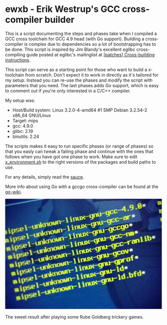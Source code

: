 # ewxb - Erik Westrup's GCC cross-compiler builder

This is a script documenting the steps and phases take when I compiled a GCC cross toolchain for GCC 4.9 head (with Go support). Building a cross-compiler is complex due to dependencies so a lot of bootstrapping has to be done. This script is inspired by Jim Blandy's excellent eglibc cross-compiling guide posted at eglibc's mailinglist at [\[patches\] Cross-building instructions](http://www.eglibc.org/archives/patches/msg00078.html).

This script can serve as a starting point for those who want to build a x-toolchain from scratch. Don't expect it to work in directly as it's tailored for my setup. Instead you can re-use the phases and modify the script with parameters that you need. The last phases adds Go support, which is easy to comment out if you're only interested in a C/C++ compiler.

My setup was:

* Host/Build system: Linux 3.2.0-4-amd64 #1 SMP Debian 3.2.54-2 x86_64 GNU/Linux
* Target: mips
* gcc: 4.9.0
* glibc: 2.19
* binutils: 2.24

The scripts makes it easy to run specific phases (or range of phases) so that you easly can tweak a failing phase and continue with the ones that follows when you have got one phase to work. Make sure to edit [x_environment.sh](x_environment.sh) to the right versions of the packages and build paths to use.

For any details, simply read the [sauce](ewxb).

More info about using Go with a gccgo cross-compiler can be found at the [go-wiki](http://code.google.com/p/go-wiki/wiki/GccgoCrossCompilation).


![Resulting x-compiler tools](result.png)

The sweet result after playing some Rube Goldberg trickery games.
